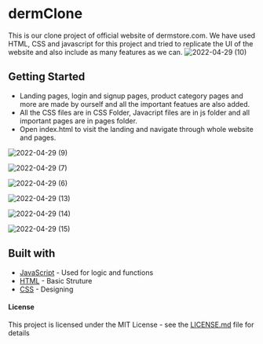 # dermClone


This is our clone project of official website of dermstore.com. We have used HTML, CSS and javascript for this project and tried to replicate the UI of the website and also include as many features as we can. 
![2022-04-29 (10)](https://user-images.githubusercontent.com/97473442/165982588-5456499a-9af6-4731-b279-c7bc56a22f31.png)

## Getting Started

- Landing pages, login and signup pages, product category pages and more are made by ourself and all the important featues are also added.
- All the CSS files are in CSS Folder, Javacript files are in js folder and all important pages are in pages folder.
- Open index.html to visit the landing and navigate through whole website and pages.

![2022-04-29 (9)](https://user-images.githubusercontent.com/97473442/165981914-31ae9522-5908-4e5c-92fa-1b3a15567ff1.png)

![2022-04-29 (7)](https://user-images.githubusercontent.com/97473442/165982815-49c35837-cdfb-4010-b1c1-12d0e0a1ac63.png)

![2022-04-29 (6)](https://user-images.githubusercontent.com/97473442/165982841-3ec52e90-256d-4bff-9417-e52676ea10ee.png)

![2022-04-29 (13)](https://user-images.githubusercontent.com/97473442/165982894-d4d66c81-329f-4423-8521-33d1df721eed.png)

![2022-04-29 (14)](https://user-images.githubusercontent.com/97473442/165982914-7d42eb34-a872-4484-972a-da27d2c567f3.png)

![2022-04-29 (15)](https://user-images.githubusercontent.com/97473442/165982940-33540724-4a41-4146-9c63-e395c653eed9.png)

## Built with
* [JavaScript](https://developer.mozilla.org/en-US/docs/Web/JavaScript) - Used for logic and functions
* [HTML](https://maven.apache.org/) - Basic Struture
* [CSS](https://developer.mozilla.org/en-US/docs/Web/HTML) - Designing

#### License

This project is licensed under the MIT License - see the [LICENSE.md](LICENSE.md) file for details

